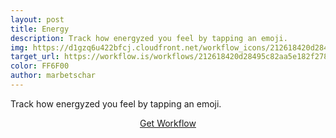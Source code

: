 ```yaml
---
layout: post
title: Energy
description: Track how energyzed you feel by tapping an emoji.
img: https://d1gzq6u422bfcj.cloudfront.net/workflow_icons/212618420d28495c82aa5e182f278c5c.png
target_url: https://workflow.is/workflows/212618420d28495c82aa5e182f278c5c
color: FF6F00
author: marbetschar
---
```


Track how energyzed you feel by tapping an emoji.

<p style="text-align:center;">
    <a href="{{ page.target_url }}" class="button" style="background-color: #{{ page.color }}">Get Workflow</a>
</p>